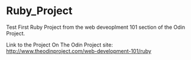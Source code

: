 # Ruby_Project
Test First Ruby Project from the web deveoplment 101 section of the Odin Project. 

Link to the Project On The Odin Project site: http://www.theodinproject.com/web-development-101/ruby 
